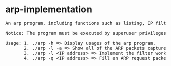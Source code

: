 # arp-implementation
<pre>
An arp program, including functions such as listing, IP filtering, and MAC querying

Notice: The program must be executed by superuser privileges.

Usage: 1. ./arp -h => Display usages of the arp program.
       2. ./arp -l -a => Show all of the ARP packets captured by the program.
       3. ./arp -l &ltIP address&gt => Implement the filter works. Thus, it should show the ARP packets with specific target IP.
       4. ./arp -q &ltIP address&gt => Fill an ARP request packet and send it by broadcast to query the MAC address of the specific IP address.
</pre>
